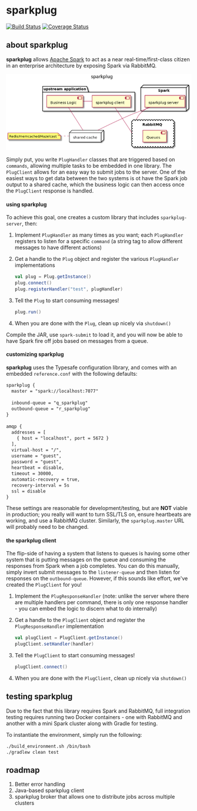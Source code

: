 # sparkplug

[![Build Status](https://travis-ci.org/unchartedsoftware/sparkplug.svg?branch=develop)](https://travis-ci.org/unchartedsoftware/sparkplug)
[![Coverage Status](https://coveralls.io/repos/github/unchartedsoftware/sparkplug/badge.svg?branch=develop)](https://coveralls.io/github/unchartedsoftware/sparkplug?branch=develop)

## about sparkplug

**sparkplug** allows [Apache Spark](https://spark.apache.org/) to act as a near real-time/first-class citizen in an enterprise architecture by exposing Spark via RabbitMQ.

![sparkplug components](docs/sparkplug.png "Sparkplug Components")

Simply put, you write `PlugHandler` classes that are triggered based on `commands`, allowing multiple tasks to be embedded in one library.  The `PlugClient` allows for an easy way to submit jobs to the server.  One of the easiest ways to get data between the two systems is ot have the Spark job output to a shared cache, which the business logic can then access once the `PlugClient` response is handled.

#### using sparkplug

To achieve this goal, one creates a custom library that includes `sparkplug-server`, then:

1. Implement `PlugHandler` as many times as you want; each `PlugHandler` registers to listen for a specific `command` (a string tag to allow different messages to have different actions)
1. Get a handle to the `Plug` object and register the various `PlugHandler` implementations

    ```scala
    val plug = Plug.getInstance()
    plug.connect()
    plug.registerHandler("test", plugHandler)
    ```

1. Tell the `Plug` to start consuming messages!

    ```scala
    plug.run()
    ```

1. When you are done with the `Plug`, clean up nicely via `shutdown()`

Compile the JAR, use `spark-submit` to load it, and you will now be able to have Spark fire off jobs based on messages from a queue.

#### customizing sparkplug

**sparkplug** uses the Typesafe configuration library, and comes with an embedded `reference.conf` with the following defaults:

```hocon
sparkplug {
  master = "spark://localhost:7077"

  inbound-queue = "q_sparkplug"
  outbound-queue = "r_sparkplug"
}

amqp {
  addresses = [
    { host = "localhost", port = 5672 }
  ],
  virtual-host = "/",
  username = "guest",
  password = "guest",
  heartbeat = disable,
  timeout = 30000,
  automatic-recovery = true,
  recovery-interval = 5s
  ssl = disable
}
```

These settings are reasonable for development/testing, but are **NOT** viable in production; you really will want to turn SSL/TLS on, ensure heartbeats are working, and use a RabbitMQ cluster.  Similarly, the `sparkplug.master` URL will probably need to be changed.

#### the sparkplug client

The flip-side of having a system that listens to queues is having some other system that is putting messages on the queue and consuming the responses from Spark when a job completes.  You can do this manually, simply invert submit messages to the `listener-queue` and then listen for responses on the `outbound-queue`.  However, if this sounds like effort, we've created the `PlugClient` for you!

1. Implement the `PlugResponseHandler` (note: unlike the server where there are multiple handlers per command, there is only one response handler - you can embed the logic to discern what to do internally)
1. Get a handle to the `PlugClient` object and register the `PlugResponseHandler` implementation

    ```scala
    val plugClient = PlugClient.getInstance()
    plugClient.setHandler(handler)
    ```

1. Tell the `PlugClient` to start consuming messages!

    ```scala
    plugClient.connect()
    ```

1. When you are done with the `PlugClient`, clean up nicely via `shutdown()`

## testing sparkplug

Due to the fact that this library requires Spark and RabbitMQ, full integration testing requires running two Docker containers - one with RabbitMQ and another with a mini Spark cluster along with Gradle for testing.

To instantiate the environment, simply run the following:

```
./build_environment.sh /bin/bash
./gradlew clean test
```

## roadmap

1. Better error handling
1. Java-based sparkplug client
1. sparkplug broker that allows one to distribute jobs across multiple clusters
